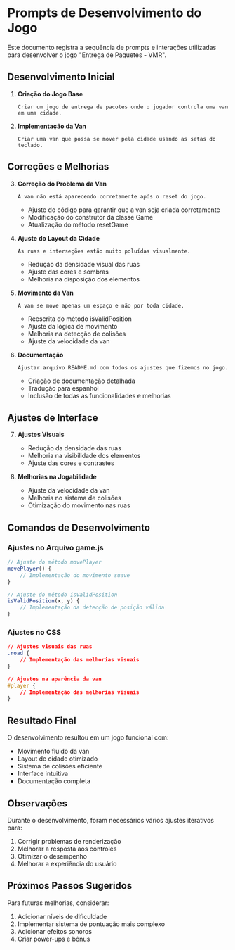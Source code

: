 # Prompts de Desenvolvimento do Jogo

Este documento registra a sequência de prompts e interações utilizadas para desenvolver o jogo "Entrega de Paquetes - VMR".

## Desenvolvimento Inicial

1. **Criação do Jogo Base**
   ```
   Criar um jogo de entrega de pacotes onde o jogador controla uma van em uma cidade.
   ```

2. **Implementação da Van**
   ```
   Criar uma van que possa se mover pela cidade usando as setas do teclado.
   ```

## Correções e Melhorias

3. **Correção do Problema da Van**
   ```
   A van não está aparecendo corretamente após o reset do jogo.
   ```
   - Ajuste do código para garantir que a van seja criada corretamente
   - Modificação do construtor da classe Game
   - Atualização do método resetGame

4. **Ajuste do Layout da Cidade**
   ```
   As ruas e interseções estão muito poluídas visualmente.
   ```
   - Redução da densidade visual das ruas
   - Ajuste das cores e sombras
   - Melhoria na disposição dos elementos

5. **Movimento da Van**
   ```
   A van se move apenas um espaço e não por toda cidade.
   ```
   - Reescrita do método isValidPosition
   - Ajuste da lógica de movimento
   - Melhoria na detecção de colisões
   - Ajuste da velocidade da van

6. **Documentação**
   ```
   Ajustar arquivo README.md com todos os ajustes que fizemos no jogo.
   ```
   - Criação de documentação detalhada
   - Tradução para espanhol
   - Inclusão de todas as funcionalidades e melhorias

## Ajustes de Interface

7. **Ajustes Visuais**
   - Redução da densidade das ruas
   - Melhoria na visibilidade dos elementos
   - Ajuste das cores e contrastes

8. **Melhorias na Jogabilidade**
   - Ajuste da velocidade da van
   - Melhoria no sistema de colisões
   - Otimização do movimento nas ruas

## Comandos de Desenvolvimento

### Ajustes no Arquivo game.js
```javascript
// Ajuste do método movePlayer
movePlayer() {
    // Implementação do movimento suave
}

// Ajuste do método isValidPosition
isValidPosition(x, y) {
    // Implementação da detecção de posição válida
}
```

### Ajustes no CSS
```css
// Ajustes visuais das ruas
.road {
    // Implementação das melhorias visuais
}

// Ajustes na aparência da van
#player {
    // Implementação das melhorias visuais
}
```

## Resultado Final

O desenvolvimento resultou em um jogo funcional com:
- Movimento fluido da van
- Layout de cidade otimizado
- Sistema de colisões eficiente
- Interface intuitiva
- Documentação completa

## Observações

Durante o desenvolvimento, foram necessários vários ajustes iterativos para:
1. Corrigir problemas de renderização
2. Melhorar a resposta aos controles
3. Otimizar o desempenho
4. Melhorar a experiência do usuário

## Próximos Passos Sugeridos

Para futuras melhorias, considerar:
1. Adicionar níveis de dificuldade
2. Implementar sistema de pontuação mais complexo
3. Adicionar efeitos sonoros
4. Criar power-ups e bônus 
